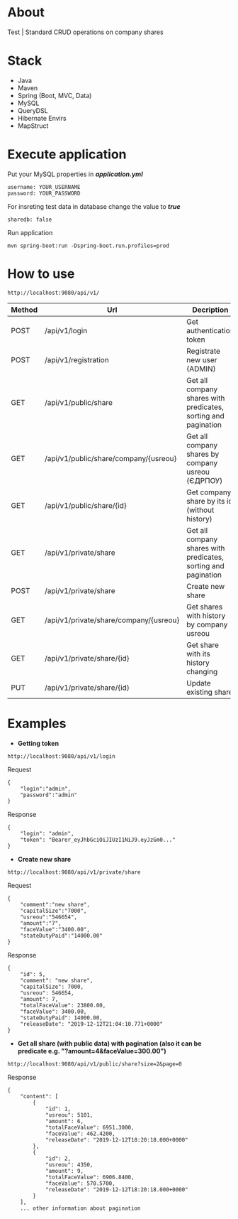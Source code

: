 
# About
Test | Standard CRUD operations on company shares

# Stack
- Java
- Maven
- Spring (Boot, MVC, Data)
- MySQL
- QueryDSL
- Hibernate Envirs
- MapStruct

# Execute application
Put your MySQL properties in <i><b>application.yml</b></i>
```
username: YOUR_USERNAME
password: YOUR_PASSWORD
```
For insreting test data in database change the value to <i><b>true</b></i>
```
sharedb: false
```
Run application
```
mvn spring-boot:run -Dspring-boot.run.profiles=prod
```



# How to use
```
http://localhost:9080/api/v1/
```

| Method | Url | Decription |
| ------ | --- | ---------- |
| POST    |/api/v1/login | Get authentication token |
| POST    |/api/v1/registration | Registrate new user (ADMIN) |
| GET    |/api/v1/public/share  | Get all company shares with predicates, sorting and pagination |
| GET    |/api/v1/public/share/company/{usreou}  | Get all company shares by company usreou (ЄДРПОУ) |
| GET    |/api/v1/public/share/{id}  | Get company share by its id (without history) |
| GET    |/api/v1/private/share | Get all company shares with predicates, sorting and pagination |
| POST    |/api/v1/private/share | Create new share |
| GET    |/api/v1/private/share/company/{usreou} | Get shares with history by company usreou |
| GET    |/api/v1/private/share/{id} | Get share with its history changing |
| PUT    |/api/v1/private/share/{id} | Update existing share |



# Examples

- **Getting token**
```
http://localhost:9080/api/v1/login
```
Request
```
{
	"login":"admin",
	"password":"admin"
}
```
Response
```
{
    "login": "admin",
    "token": "Bearer_eyJhbGciOiJIUzI1NiJ9.eyJzGm0..."
}
```

- **Create new share**
```
http://localhost:9080/api/v1/private/share
```
Request
```
{
	"comment":"new share",
	"capitalSize":"7000",
	"usreou":"546654",
	"amount":"7",
	"faceValue":"3400.00",
	"stateDutyPaid":"14000.00"
}
```
Response
```
{
    "id": 5,
    "comment": "new share",
    "capitalSize": 7000,
    "usreou": 546654,
    "amount": 7,
    "totalFaceValue": 23800.00,
    "faceValue": 3400.00,
    "stateDutyPaid": 14000.00,
    "releaseDate": "2019-12-12T21:04:10.771+0000"
}
```

 - **Get all share (with public data) with pagination (also it can be predicate e.g. "?amount=4&faceValue=300.00")**
```
http://localhost:9080/api/v1/public/share?size=2&page=0
```
Response
```
{
    "content": [
        {
            "id": 1,
            "usreou": 5101,
            "amount": 6,
            "totalFaceValue": 6951.3000,
            "faceValue": 462.4200,
            "releaseDate": "2019-12-12T18:20:18.000+0000"
        },
        {
            "id": 2,
            "usreou": 4350,
            "amount": 9,
            "totalFaceValue": 6906.8400,
            "faceValue": 570.5700,
            "releaseDate": "2019-12-12T18:20:18.000+0000"
        }
    ],
    ... other information about pagination
```
